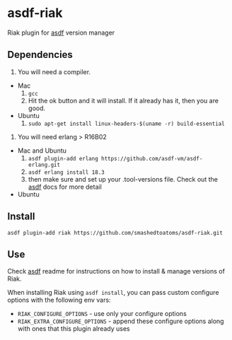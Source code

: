 # asdf-riak

Riak plugin for [asdf](https://github.com/asdf-vm/asdf) version manager

## Dependencies
1. You will need a compiler.
  * Mac
    1. ```gcc```
    1. Hit the ok button and it will install.  If it already has it, then you are good.
  * Ubuntu  
    1. ```sudo apt-get install linux-headers-$(uname -r) build-essential```
1. You will need erlang > R16B02
  * Mac and Ubuntu 
    1. ```asdf plugin-add erlang https://github.com/asdf-vm/asdf-erlang.git``` 
    2. ```asdf erlang install 18.3```
    3. then make sure and set up your .tool-versions file.  Check out the [asdf](https://github.com/asdf-vm/asdf) docs for more detail
  * Ubuntu 

## Install
```
asdf plugin-add riak https://github.com/smashedtoatoms/asdf-riak.git
```

## Use

Check [asdf](https://github.com/asdf-vm/asdf) readme for instructions on how to install & manage versions of Riak.

When installing Riak using `asdf install`, you can pass custom configure options with the following env vars:

* `RIAK_CONFIGURE_OPTIONS` - use only your configure options
* `RIAK_EXTRA_CONFIGURE_OPTIONS` - append these configure options along with ones that this plugin already uses

